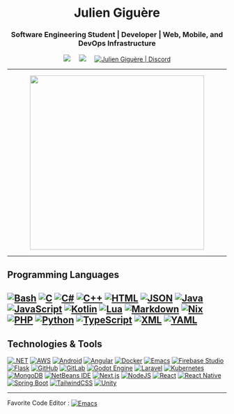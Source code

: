 <h1 align="center">Julien Giguère</h1>
<h3 align="center">Software Engineering Student | Developer | Web, Mobile, and DevOps Infrastructure</h3>

<p align="center">
  <a href="mailto:juliengiguere887@gmail.com"><img src="https://img.shields.io/badge/Gmail-D14836?logo=gmail&style=for-the-badge&logoColor=white"/></a>&nbsp;&nbsp;&nbsp;&nbsp;
  <a href="https://www.linkedin.com/in/JulienGiguere/"><img src="https://img.shields.io/badge/linkedin-%230077B5.svg?&style=for-the-badge&logo=linkedin&logoColor=white" /></a>&nbsp;&nbsp;&nbsp;&nbsp;
  <a href="https://discord.com/users/176413976492507137"><img alt="Julien Giguère | Discord" src="https://img.shields.io/badge/Discord-%235865F2.svg?style=for-the-badge&logo=discord&logoColor=white"/></a>
</p>

---

<p align="center">
  <img src="https://github-readme-stats-eight-theta.vercel.app/api?username=juliengiguere&show_icons=true&theme=dracula&include_all_commits=true&count_private=true" width="400">
</p>

---

## Programming Languages

[![Bash](https://img.shields.io/badge/Bash-4EAA25?logo=gnubash&logoColor=fff)](#)
[![C](https://img.shields.io/badge/C-00599C?logo=c&logoColor=white)](#)
[![C#](https://custom-icon-badges.demolab.com/badge/C%23-%23239120.svg?logo=cshrp&logoColor=white)](#)
[![C++](https://img.shields.io/badge/C++-%2300599C.svg?logo=c%2B%2B&logoColor=white)](#)
[![HTML](https://img.shields.io/badge/HTML-%23E34F26.svg?logo=html5&logoColor=white)](#)
[![JSON](https://img.shields.io/badge/JSON-000?logo=json&logoColor=fff)](#)
[![Java](https://img.shields.io/badge/Java-%23ED8B00.svg?logo=openjdk&logoColor=white)](#)
[![JavaScript](https://img.shields.io/badge/-JavaScript-333333?style=flat&logo=javascript)](#)
[![Kotlin](https://img.shields.io/badge/Kotlin-%237F52FF.svg?logo=kotlin&logoColor=white)](#)
[![Lua](https://img.shields.io/badge/Lua-%232C2D72.svg?logo=lua&logoColor=white)](#)
[![Markdown](https://img.shields.io/badge/Markdown-%23000000.svg?logo=markdown&logoColor=white)](#)
[![Nix](https://img.shields.io/badge/Nix-5277C3.svg?&logo=NixOS&logoColor=white)](#)
[![PHP](https://img.shields.io/badge/php-%23777BB4.svg?&logo=php&logoColor=white)](#)
[![Python](https://img.shields.io/badge/-Python-333333?style=flat&logo=python)](#)
[![TypeScript](https://img.shields.io/badge/TypeScript-3178C6?logo=typescript&logoColor=fff)](#)
[![XML](https://img.shields.io/badge/XML-767C52?logo=xml&logoColor=fff)](#)
[![YAML](https://img.shields.io/badge/YAML-CB171E?logo=yaml&logoColor=fff)](#)
---

## Technologies & Tools

[![.NET](https://img.shields.io/badge/.NET-512BD4?logo=dotnet&logoColor=fff)](#)
[![AWS](https://custom-icon-badges.demolab.com/badge/AWS-%23FF9900.svg?logo=aws&logoColor=white)](#)
[![Android](https://img.shields.io/badge/Android-3DDC84?logo=android&logoColor=white)](#)
[![Angular](https://img.shields.io/badge/Angular-%23DD0031.svg?logo=angular&logoColor=white)](#)
[![Docker](https://img.shields.io/badge/Docker-2496ED?logo=docker&logoColor=fff)](#)
[![Emacs](https://img.shields.io/badge/Emacs-%237F5AB6.svg?&logo=gnu-emacs&logoColor=white)](#)
[![Firebase Studio](https://custom-icon-badges.demolab.com/badge/Firebase%20Studio-F66C21?logo=firebase-studio&logoColor=fff)](#)
[![Flask](https://img.shields.io/badge/Flask-000?logo=flask&logoColor=fff)](#)
[![GitHub](https://img.shields.io/badge/GitHub-%23121011.svg?logo=github&logoColor=white)](#)
[![GitLab](https://img.shields.io/badge/GitLab-FC6D26?logo=gitlab&logoColor=fff)](#)
[![Godot Engine](https://img.shields.io/badge/Godot-%23FFFFFF.svg?logo=godot-engine)](#)
[![Laravel](https://img.shields.io/badge/Laravel-%23FF2D20.svg?logo=laravel&logoColor=white)](#)
[![Kubernetes](https://img.shields.io/badge/Kubernetes-326CE5?logo=kubernetes&logoColor=fff)](#)
[![MongoDB](https://img.shields.io/badge/MongoDB-%234ea94b.svg?logo=mongodb&logoColor=white)](#)
[![NetBeans IDE](https://img.shields.io/badge/NetBeans%20IDE-1B6AC6.svg?logo=apache-netbeans-ide&logoColor=white)](#)
[![Next.js](https://img.shields.io/badge/Next.js-black?logo=next.js&logoColor=white)](#)
[![NodeJS](https://img.shields.io/badge/Node.js-6DA55F?logo=node.js&logoColor=white)](#)
[![React](https://img.shields.io/badge/React-%2320232a.svg?logo=react&logoColor=%2361DAFB)](#)
[![React Native](https://img.shields.io/badge/React_Native-%2320232a.svg?logo=react&logoColor=%2361DAFB)](#)
[![Spring Boot](https://img.shields.io/badge/Spring%20Boot-6DB33F?logo=springboot&logoColor=fff)](#)
[![TailwindCSS](https://img.shields.io/badge/Tailwind%20CSS-%2338B2AC.svg?logo=tailwind-css&logoColor=white)](#)
[![Unity](https://img.shields.io/badge/Unity-%23000000.svg?logo=unity&logoColor=white)](#)

---
Favorite Code Editor : <a href="#"><img src="https://img.shields.io/badge/Emacs-%237F5AB6.svg?&logo=gnu-emacs&logoColor=white" alt="Emacs" style="vertical-align: -1px;"></a>
